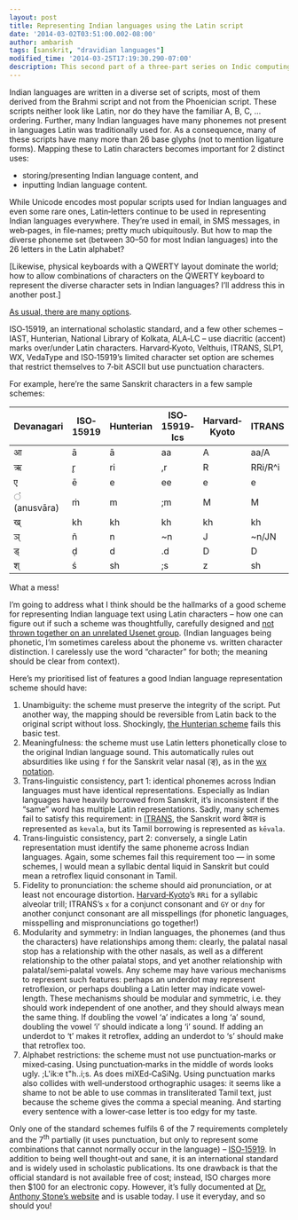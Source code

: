 ```yaml
---
layout: post
title: Representing Indian languages using the Latin script
date: '2014-03-02T03:51:00.002-08:00'
author: ambarish
tags: [sanskrit, "dravidian languages"]
modified_time: '2014-03-25T17:19:30.290-07:00'
description: This second part of a three‐part series on Indic computing focusses on the best Latin‐script representation of Indian language characters.
---
```


Indian languages are written in a diverse set of scripts, most of them derived from the Brahmi script and not from the Phoenician script. These scripts neither look like Latin, nor do they have the familiar A, B, C, … ordering. Further, many Indian languages have many phonemes not present in languages Latin was traditionally used for. As a consequence, many of these scripts have many more than 26 base glyphs (not to mention ligature forms). Mapping these to Latin characters becomes important for 2 distinct uses:

* storing/presenting Indian language content, and
* inputting Indian language content.

While Unicode encodes most popular scripts used for Indian languages and even some rare ones, Latin‐letters continue to be used in representing Indian languages everywhere. Theyʼre used in email, in SMS messages, in web‐pages, in file‐names; pretty much ubiquitously. But how to map the diverse phoneme set (between 30–50 for most Indian languages) into the 26 letters in the Latin alphabet?

[Likewise, physical keyboards with a QWERTY layout dominate the world; how to allow combinations of characters on the QWERTY keyboard to represent the diverse character sets in Indian languages? Iʼll address this in another post.]

[As usual, there are many options](http://www.quotationspage.com/quote/473.html).

ISO‐15919, an international scholastic standard, and a few other schemes – IAST, Hunterian, National Library of Kolkata, ALA‐LC – use diacritic (accent) marks over/under Latin characters. Harvard‐Kyoto, Velthuis, ITRANS, SLP1, WX, VedaType and ISO‐15919ʼs limited character set option are schemes that restrict themselves to 7‐bit ASCII but use punctuation characters.

For example, hereʼre the same Sanskrit characters in a few sample schemes:

| Devanagari  | ISO‐15919 | Hunterian | ISO‐15919‐lcs | Harvard‐Kyoto | ITRANS  |
|-------------|-----------|-----------|---------------|---------------|---------|
| आ           | ā         | ā         | aa            | A             | aa/A    |
| ऋ           | r̥         | ri        | ,r            | R             | RRi/R^i |
| ए           | ē         | e         | ee            | e             | e       |
| ं (anusvāra)  | ṁ         | m         | ;m            | M             | M       |
| ख्           | kh        | kh        | kh            | kh            | kh      |
| ञ्           | ñ         | n         | ~n            | J             | ~n/JN   |
| ड्           | ḍ         | d         | .d            | D             | D       |
| श्           | ś         | sh        | ;s            | z             | sh      |

What a mess!

Iʼm going to address what I think should be the hallmarks of a good scheme for representing Indian language text using Latin characters – how one can figure out if such a scheme was thoughtfully, carefully designed and [not thrown together on an unrelated Usenet group](https://groups.google.com/forum/#!topic/rec.music.indian.misc/9nHIH9AQ8ns). (Indian languages being phonetic, Iʼm sometimes careless about the phoneme vs. written character distinction. I carelessly use the word “character” for both; the meaning should be clear from context).

Hereʼs my prioritised list of features a good Indian language representation scheme should have:

1. Unambiguity: the scheme must preserve the integrity of the script. Put another way, the mapping should be reversible from Latin back to the original script without loss. Shockingly, [the Hunterian scheme](https://en.wikipedia.org/wiki/Hunterian_transliteration) fails this basic test.
1. Meaningfulness: the scheme must use Latin letters phonetically close to the original Indian language sound. This automatically rules out absurdities like using `f` for the Sanskrit velar nasal (ङ्), as in the [wx notation](https://en.wikipedia.org/wiki/Wx-encoding).
1. Trans‐linguistic consistency, part 1: identical phonemes across Indian languages must have identical representations. Especially as Indian languages have heavily borrowed from Sanskrit, itʼs inconsistent if the “same” word has multiple Latin representations. Sadly, many schemes fail to satisfy this requirement: in [ITRANS](http://www.aczoom.com/itrans/), the Sanskrit word केवल is represented as `kevala`, but its Tamil borrowing is represented as `kēvala`.
1. Trans‐linguistic consistency, part 2: conversely, a single Latin representation must identify the same phoneme across Indian languages. Again, some schemes fail this requirement too — in some schemes, ḷ would mean a syllabic dental liquid in Sanskrit but could mean a retroflex liquid consonant in Tamil.
1. Fidelity to pronunciation: the scheme should aid pronunciation, or at least not encourage distortion. [Harvard‐Kyoto](https://en.wikipedia.org/wiki/Harvard-Kyoto)ʼs `RRi` for a syllabic alveolar trill; ITRANSʼs `x` for a conjunct consonant and `GY` or `dny` for another conjunct consonant are all misspellings (for phonetic languages, misspelling and mispronunciations go together!)
1. Modularity and symmetry: in Indian languages, the phonemes (and thus the characters) have relationships among them: clearly, the palatal nasal stop has a relationship with the other nasals, as well as a different relationship to the other palatal stops, and yet another relationship with palatal/semi‐palatal vowels. Any scheme may have various mechanisms to represent such features: perhaps an underdot may represent retroflexion, or perhaps doubling a Latin letter may indicate vowel‐length. These mechanisms should be modular and symmetric, i.e. they should work independent of one another, and they should always mean the same thing. If doubling the vowel ‘a’ indicates a long ‘a’ sound, doubling the vowel ‘i’ should indicate a long ‘i’ sound. If adding an underdot to ‘t’ makes it retroflex, adding an underdot to ‘s’ should make that retroflex too.
1. Alphabet restrictions: the scheme must not use punctuation‐marks or mixed‐casing. Using punctuation‐marks in the middle of words looks ugly. ;L'ik:e t"h..i;s. As does miXEd‐CaSiNg. Using punctuation marks also collides with well‐understood orthographic usages: it seems like a shame to not be able to use commas in transliterated Tamil text, just because the scheme gives the comma a special meaning. And starting every sentence with a lower‐case letter is too edgy for my taste.

Only one of the standard schemes fulfils 6 of the 7 requirements completely and the 7<sup>th</sup> partially (it uses punctuation, but only to represent some combinations that cannot normally occur in the language) – [ISO‐15919](http://www.iso.org/iso/iso_catalogue/catalogue_tc/catalogue_detail.htm?csnumber=28333). In addition to being well thought‐out and sane, it is an international standard and is widely used in scholastic publications. Its one drawback is that the official standard is not available free of cost; instead, ISO charges more then $100 for an electronic copy. However, itʼs fully documented at [Dr. Anthony Stoneʼs website](http://homepage.ntlworld.com/stone‐catend/translit.htm) and is usable today. I use it everyday, and so should you!
